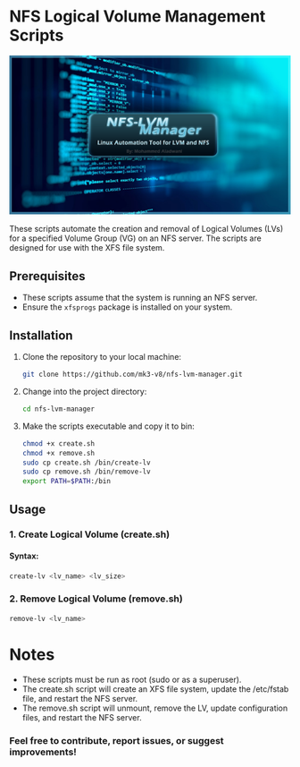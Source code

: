 # NFS Logical Volume Management Scripts
![Example Image](NFS-LVM-Manager.png)

These scripts automate the creation and removal of Logical Volumes (LVs) for a specified Volume Group (VG) on an NFS server. The scripts are designed for use with the XFS file system.

## Prerequisites

- These scripts assume that the system is running an NFS server.
- Ensure the `xfsprogs` package is installed on your system.

## Installation

1. Clone the repository to your local machine:

    ```bash
    git clone https://github.com/mk3-v8/nfs-lvm-manager.git
    ```

2. Change into the project directory:

    ```bash
    cd nfs-lvm-manager
    ```

3. Make the scripts executable and copy it to bin:

    ```bash
    chmod +x create.sh
    chmod +x remove.sh
    sudo cp create.sh /bin/create-lv
    sudo cp remove.sh /bin/remove-lv
    export PATH=$PATH:/bin
    ```

## Usage

### 1. Create Logical Volume (create.sh)

#### Syntax:

```bash
create-lv <lv_name> <lv_size>
```

### 2. Remove Logical Volume (remove.sh)
```bash
remove-lv <lv_name>
```
# Notes
- These scripts must be run as root (sudo or as a superuser).
- The create.sh script will create an XFS file system, update the /etc/fstab file, and restart the NFS server.
- The remove.sh script will unmount, remove the LV, update configuration files, and restart the NFS server.

### Feel free to contribute, report issues, or suggest improvements!
